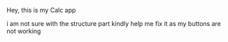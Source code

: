 Hey, this is my Calc app

i am not sure with the structure part kindly help me fix it as my buttons are not working